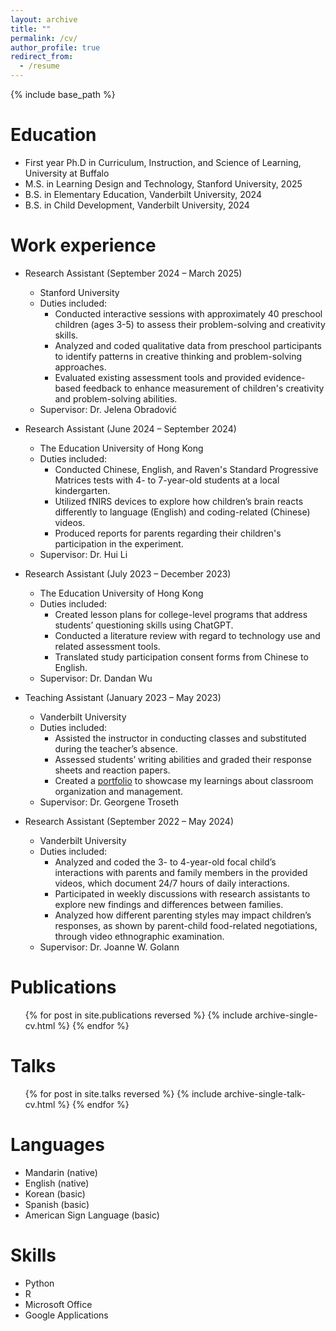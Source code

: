 ```yaml
---
layout: archive
title: ""
permalink: /cv/
author_profile: true
redirect_from:
  - /resume
---
```


{% include base_path %}

Education
======
* First year Ph.D in Curriculum, Instruction, and Science of Learning, University at Buffalo
* M.S. in Learning Design and Technology, Stanford University, 2025
* B.S. in Elementary Education, Vanderbilt University, 2024
* B.S. in Child Development, Vanderbilt University, 2024

Work experience
======
* Research Assistant (September 2024 – March 2025)
  * Stanford University
  * Duties included: 
    * Conducted interactive sessions with approximately 40 preschool children (ages 3-5) to assess their problem-solving and creativity skills.
    * Analyzed and coded qualitative data from preschool participants to identify patterns in creative thinking and problem-solving approaches.
    * Evaluated existing assessment tools and provided evidence-based feedback to enhance measurement of children's creativity and problem-solving abilities.
  * Supervisor: Dr. Jelena Obradović

* Research Assistant (June 2024 – September 2024)
  * The Education University of Hong Kong
  * Duties included: 
    * Conducted Chinese, English, and Raven's Standard Progressive Matrices tests with 4- to 7-year-old students at a local kindergarten.
    * Utilized fNIRS devices to explore how children’s brain reacts differently to language (English) and coding-related (Chinese) videos. 
    * Produced reports for parents regarding their children's participation in the experiment.
  * Supervisor: Dr. Hui Li

* Research Assistant (July 2023 – December 2023)
  * The Education University of Hong Kong
  * Duties included: 
    * Created lesson plans for college-level programs that address students’ questioning skills using ChatGPT.
    * Conducted a literature review with regard to technology use and related assessment tools. 
    * Translated study participation consent forms from Chinese to English.
  * Supervisor: Dr. Dandan Wu

* Teaching Assistant (January 2023 – May 2023)
  * Vanderbilt University
  * Duties included: 
    * Assisted the instructor in conducting classes and substituted during the teacher’s absence.
    * Assessed students’ writing abilities and graded their response sheets and reaction papers.
    * Created a [portfolio](https://drive.google.com/file/d/1B-pQhZU-HjGqh-KML01TkX-CRJCVgRho/view) to showcase my learnings about classroom organization and management.
  * Supervisor: Dr. Georgene Troseth

* Research Assistant (September 2022 – May 2024)
  * Vanderbilt University
  * Duties included: 
    * Analyzed and coded the 3- to 4-year-old focal child’s interactions with parents and family members in the provided videos, which document 24/7 hours of daily interactions. 
    * Participated in weekly discussions with research assistants to explore new findings and differences between families.  
    * Analyzed how different parenting styles may impact children’s responses, as shown by parent-child food-related negotiations, through video ethnographic examination. 
  * Supervisor: Dr. Joanne W. Golann

Publications
======
  <ul>{% for post in site.publications reversed %}
    {% include archive-single-cv.html %}
  {% endfor %}</ul>
  
Talks
======
  <ul>{% for post in site.talks reversed %}
    {% include archive-single-talk-cv.html  %}
  {% endfor %}</ul>
  
Languages
======
* Mandarin (native)
* English (native)
* Korean (basic)
* Spanish (basic)
* American Sign Language (basic)

Skills
======
* Python
* R
* Microsoft Office
* Google Applications
